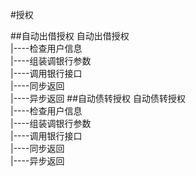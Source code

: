 #授权


##自动出借授权
自动出借授权<br>
|----检查用户信息<br>
|----组装调银行参数<br/>
|----调用银行接口<br>
|----同步返回<br>
|----异步返回
##自动债转授权
自动债转授权<br>
|----检查用户信息<br>
|----组装调银行参数<br/>
|----调用银行接口<br>
|----同步返回<br>
|----异步返回